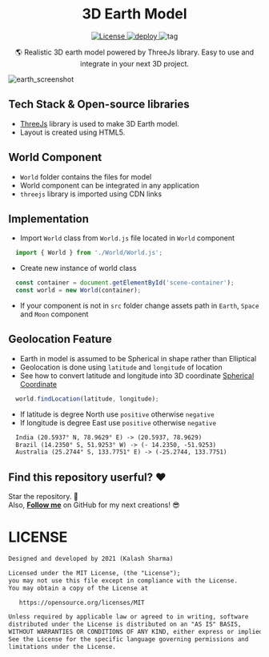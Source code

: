 <h1 align='center'>3D Earth Model</h1>

<p align='center'>
  <a href="https://opensource.org/licenses/MIT">
  <img alt="License" src="https://img.shields.io/github/license/k99sharma/earth-model"/>
  </a>
  
  <a href="https://app.netlify.com/sites/ghost32-earth/deploys">
    <img alt="deploy" src="https://img.shields.io/netlify/d7209d50-7c4c-478b-ab5a-516270ea81b7" />
  </a>
  
  <a>
    <img alt="tag" src="https://img.shields.io/github/v/tag/k99sharma/earth-model" />
  </a>
</p>

<p align='center'>
  🌎 Realistic 3D earth model powered by ThreeJs library. Easy to use and integrate in your next 3D project.
</p>

![earth_screenshot](https://user-images.githubusercontent.com/54969439/123535532-0d8ba100-d742-11eb-8a67-d898322a6181.png)

## Tech Stack & Open-source libraries
- [ThreeJs](https://threejs.org/) library is used to make 3D Earth model. 
- Layout is created using HTML5.

## World Component
- `World` folder contains the files for model
- World component can be integrated in any application 
- `threejs` library is imported using CDN links

## Implementation
- Import `World` class from `World.js` file located in `World` component
``` javascript
  import { World } from './World/World.js';
```
- Create new instance of world class
``` javascript
  const container = document.getElementById('scene-container');              // div element for model in html file
  const world = new World(container);
```
- If your component is not in `src` folder change assets path in `Earth`, `Space` and `Moon` component 

## Geolocation Feature
- Earth in model is assumed to be Spherical in shape rather than Elliptical
- Geolocation is done using `latitude` and `longitude` of location
- See how to convert latitude and longitude into 3D coordinate [Spherical Coordinate](https://en.wikipedia.org/wiki/Spherical_coordinate_system#Cartesian_coordinates)
``` javascript 
  world.findLocation(latitude, longitude);
```
- If latitude is degree North use `positive` otherwise `negative`
- If longitude is degree East use `positive` otherwise `negative`
``` html
  India (20.5937° N, 78.9629° E) -> (20.5937, 78.9629)
  Brazil (14.2350° S, 51.9253° W) -> (- 14.2350, -51.9253)
  Australia (25.2744° S, 133.7751° E) -> (-25.2744, 133.7751)
```

## Find this repository userful? :heart:
Star the repository. 🌟
<br>Also, __[Follow me](https://github.com/k99sharma)__ on GitHub for my next creations! 😎

# LICENSE
```xml
Designed and developed by 2021 (Kalash Sharma)

Licensed under the MIT License, (the "License");
you may not use this file except in compliance with the License.
You may obtain a copy of the License at

   https://opensource.org/licenses/MIT

Unless required by applicable law or agreed to in writing, software
distributed under the License is distributed on an "AS IS" BASIS,
WITHOUT WARRANTIES OR CONDITIONS OF ANY KIND, either express or implied.
See the License for the specific language governing permissions and
limitations under the License.
```
